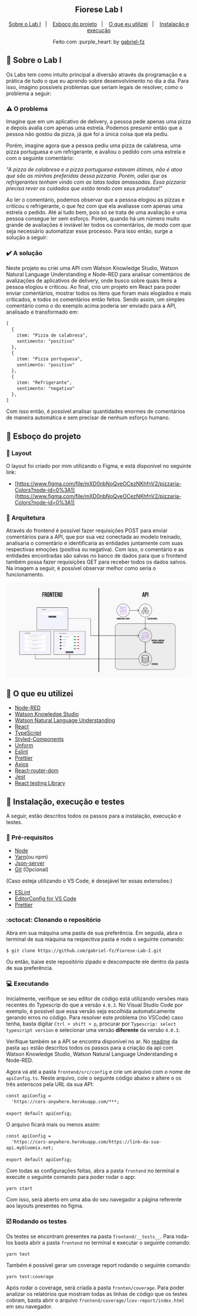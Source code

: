 <h2 align="center">
  Fiorese Lab I
</h2>

<p align="center">
  <a href="#rocket-sobre-o-lab-i">Sobre o Lab I</a>&nbsp;&nbsp;&nbsp;|&nbsp;&nbsp;&nbsp;
  <a href="#rocket-esboço-do-projeto">Esboço do projeto</a>&nbsp;&nbsp;&nbsp;|&nbsp;&nbsp;&nbsp;
  <a href="#rocket-o-que-eu-utilizei">O que eu utilizei</a>&nbsp;&nbsp;&nbsp;|&nbsp;&nbsp;&nbsp;
  <a href="#rocket-instalação-e-execução">Instalação e execução</a>
</p>

<p align="center">
  Feito com :purple_heart: by <a href="https://github.com/gabriel-fz" target="_blank">gabriel-fz</a>
</p>

## :rocket: Sobre o Lab I

Os Labs tem como intuito principal a diversão através da programação e a prática de tudo o que eu aprendo sobre desenvolvimento no dia a dia. Para isso, imagino possíveis problemas que seriam legais de resolver, como o problema a seguir:

### :warning: O problema

Imagine que em um aplicativo de delivery, a pessoa pede apenas uma pizza e depois avalia com apenas uma estrela. Podemos presumir então que a pessoa não gostou da pizza, já que foi a única coisa que ela pediu.

Porém, imagine agora que a pessoa pediu uma pizza de calabresa, uma pizza portuguesa e um refrigerante, e avaliou o pedido com uma estrela e com o seguinte comentário:

_"A pizza de calabresa e a pizza portuguesa estavam ótimas, não é atoa que são as minhas preferidas dessa pizzaria. Porém, odiei que os refrigerantes tenham vindo com as latas todas amassadas. Essa pizzaria precisa rever os cuidados que estão tendo com seus produtos!"_

Ao ler o comentário, podemos observar que a pessoa elogiou as pizzas e criticou o refrigerante, o que fez com que ela avaliasse com apenas uma estrela o pedido. Até aí tudo bem, pois só se trata de uma avaliação e uma pessoa consegue ler sem esforço. Porém, quando há um número muito grande de avaliações é inviável ler todos os comentários, de modo com que seja necessário automatizar esse processo. Para isso então, surge a solução a seguir:

### :heavy_check_mark: A solução

Neste projeto eu criei uma API com Watson Knowledge Studio, Watson Natural Language Understanding e Node-RED para analisar comentários de avalizações de aplicativos de delivery, onde busco sobre quais itens a pessoa elogiou e criticou. Ao final, crio um projeto em React para poder enviar comentários, mostrar todos os itens que foram mais elogiados e mais criticados, e todos os comentários então feitos. Sendo assim, um simples comentário como o do exemplo acima poderia ser enviado para a API, analisado e transformado em:

```
[
  {
    item: "Pizza de calabresa",
    sentimento: "positivo"
  },
  {
    item: "Pizza portuguesa",
    sentimento: "positivo"
  },
  {
    item: "Refrigerante",
    sentimento: "negativo"
  },
]
```

Com isso então, é possível analisar quantidades enormes de comentários de maneira automática e sem precisar de nenhum esforço humano.

## :rocket: Esboço do projeto

### :art: Layout

O layout foi criado por mim utilizando o Figma, e está disponível no seguinte link:

- [https://www.figma.com/file/mXD0nbNoQveOCezNKhfnV2/pizzaria-Colors?node-id=0%3A1](https://www.figma.com/file/mXD0nbNoQveOCezNKhfnV2/pizzaria-Colors?node-id=0%3A1)

### :triangular_ruler: Arquitetura

Através do frontend é possível fazer requisições POST para enviar comentários para a API, que por sua vez conectada ao modelo treinado, analisaria o comentário e identificaria as entidades juntamente com suas respectivas emoções (positiva ou negativa). Com isso, o comentário e as entidades encontradas são salvas no banco de dados para que o frontend também possa fazer requisições GET para receber todos os dados salvos. Na imagem a seguir, é possível observar melhor como seria o funcionamento.

<img alt="Arquitetura" src="https://github.com/gabriel-fz/Fiorese-Lab-I/blob/master/assets/arquitetura.png" />

## :rocket: O que eu utilizei

- [Node-RED](https://nodered.org/)
- [Watson Knowledge Studio](https://www.ibm.com/br-pt/cloud/watson-knowledge-studio)
- [Watson Natural Language Understanding](https://www.ibm.com/br-pt/cloud/watson-natural-language-understanding)
- [React](https://reactjs.org/)
- [TypeScript](https://www.typescriptlang.org/)
- [Styled-Components](https://styled-components.com/)
- [Unform](https://unform.dev/)
- [Eslint](https://eslint.org/)
- [Prettier](https://prettier.io/)
- [Axios](https://github.com/axios/axios)
- [React-router-dom](https://reactrouter.com/web/guides/quick-start)
- [Jest](https://jestjs.io/)
- [React testing Library](https://testing-library.com/docs/react-testing-library/intro/)

## :rocket: Instalação, execução e testes

A seguir, estão descritos todos os passos para a instalação, execução e testes.

### :memo: Pré-requisitos

- [Node](https://nodejs.org/en/)
- [Yarn](https://classic.yarnpkg.com/pt-BR/docs/install#debian-stable)(ou npm)
- [Json-server](https://github.com/typicode/json-server)
- [Git](https://git-scm.com/downloads) (Opcional)

(Caso esteja utilizando o VS Code, é desejável ter essas extensões:)

- [ESLint](https://eslint.org/)
- [EditorConfig for VS Code](https://marketplace.visualstudio.com/items?itemName=EditorConfig.EditorConfig)
- [Prettier](https://prettier.io/)

### :octocat: Clonando o repositório

Abra em sua máquina uma pasta de sua preferência. Em seguida, abra o terminal de sua máquina na respectiva pasta e rode o seguinte comando:

```
$ git clone https://github.com/gabriel-fz/Fiorese-Lab-I.git
```

Ou então, baixe este repositório zipado e descompacte ele dentro da pasta de sua preferência.

### :computer: Executando

Inicialmente, verifique se seu editor de código está utilizando versões mais recentes do Typescrip do que a versão `4.0.3`. No Visual Studio Code por exemplo, é possível que essa versão seja escolhida automaticamente gerando erros no código. Para resolver este problema (no VSCode) caso tenha, basta digitar `Ctrl + shift + p`, procurar por `Typescrip: select typescript version` e selecionar uma versão **diferente** da versão `4.0.3`.

Verifique também se a API se encontra disponível no ar. No [readme](https://github.com/gabriel-fz/Fiorese-Lab-I/blob/master/api/README.md) da pasta `api` estão descritos todos os passos para a criação da api com Watson Knowledge Studio, Watson Natural Language Understanding e Node-RED.

Agora vá até a pasta `frontend/src/config` e crie um arquivo com o nome de `apiConfig.ts`. Neste arquivo, cole o seguinte código abaixo e altere o os três asteriscos pela URL da sua API:

```
const apiConfig =
  'https://cors-anywhere.herokuapp.com/***;

export default apiConfig;
```

O arquivo ficará mais ou menos assim:

```
const apiConfig =
  'https://cors-anywhere.herokuapp.com/https://link-da-sua-api.mybluemix.net;

export default apiConfig;
```

Com todas as configurações feitas, abra a pasta `frontend` no terminal e execute o seguinte comando para poder rodar o app:

```
yarn start
```

Com isso, será aberto em uma aba do seu navegador a página referente aos layouts presentes no figma.

### :ballot_box_with_check: Rodando os testes

Os testes se encontram presentes na pasta `frontend/__tests__`. Para roda-los basta abrir a pasta `frontend` no terminal e executar o seguinte comando:

```
yarn test
```

Também é possível gerar um coverage report rodando o seguinte comando:

```
yarn test:coverage
```

Após rodar o coverage, será criada a pasta `fronten/coverage`. Para poder analizar os relatórios que mostram todas as linhas de código que os testes cobram, basta abrir o arquivo `frontend/coverage/lcov-report/index.html` em seu navegador.
